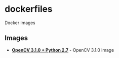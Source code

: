 # dockerfiles

Docker images

## Images

* **[OpenCV 3.1.0 + Python 2.7](https://github.com/victorhcm/dockerfiles/tree/master/opencv)** - OpenCV 3.1.0 image
